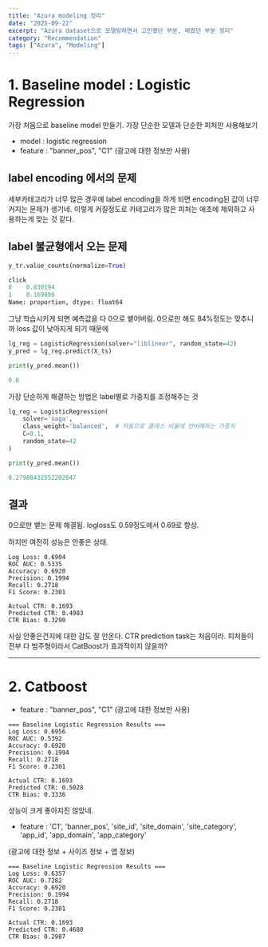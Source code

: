 ```yaml
---
title: "Azura modeling 정리"
date: "2025-09-22"
excerpt: "Azura dataset으로 모델링하면서 고민했던 부분, 배웠던 부분 정리"
category: "Recommendation"
tags: ["Azura", "Modeling"]
---
```


# 1. Baseline model : Logistic Regression

가장 처음으로 baseline model 만들기.
가장 단순한 모델과 단순한 피처만 사용해보기

- model : logistic regression
- feature : "banner_pos", "C1" (광고에 대한 정보만 사용)

## label encoding 에서의 문제

세부카테고리가 너무 많은 경우에 label encoding을 하게 되면 encoding된 값이 너무 커지는 문제가 생기네.
이렇게 커질정도로 카테고리가 많은 피처는 애초에 제외하고 사용하는게 맞는 것 같다.


## label 불균형에서 오는 문제

```python
y_tr.value_counts(normalize=True)

click
0    0.830194
1    0.169806
Name: proportion, dtype: float64
```

그냥 학습시키게 되면 예측값을 다 0으로 뱉어버림.
0으로만 해도 84%정도는 맞추니까 loss 값이 낮아지게 되기 때문에

```python
lg_reg = LogisticRegression(solver="liblinear", random_state=42)
y_pred = lg_reg.predict(X_ts)
```

```python
print(y_pred.mean())

0.0
```

가장 단순하게 해결하는 방법은 label별로 가중치를 조정해주는 것

```python
lg_reg = LogisticRegression(
    solver='saga',
    class_weight='balanced',  # 자동으로 클래스 비율에 반비례하는 가중치
    C=0.1,
    random_state=42
)
```

```python
print(y_pred.mean())

0.27988432552202047
```

## 결과

0으로만 뱉는 문제 해결됨.
logloss도 0.59정도에서 0.69로 향상.

하지만 여전히 성능은 안좋은 상태.

```
Log Loss: 0.6904
ROC AUC: 0.5335
Accuracy: 0.6920
Precision: 0.1994
Recall: 0.2718
F1 Score: 0.2301

Actual CTR: 0.1693
Predicted CTR: 0.4983
CTR Bias: 0.3290
```

사실 안좋은건지에 대한 감도 잘 안온다. CTR prediction task는 처음이라.
피처들이 전부 다 범주형이라서 CatBoost가 효과적이지 않을까?

---

# 2. Catboost

- feature : "banner_pos", "C1" (광고에 대한 정보만 사용)

```
=== Baseline Logistic Regression Results ===
Log Loss: 0.6956
ROC AUC: 0.5392
Accuracy: 0.6920
Precision: 0.1994
Recall: 0.2718
F1 Score: 0.2301

Actual CTR: 0.1693
Predicted CTR: 0.5028
CTR Bias: 0.3336
```

성능이 크게 좋아지진 않았네.

- feature : 'C1', 'banner_pos', 'site_id', 'site_domain', 'site_category', 'app_id', 'app_domain', 'app_category'

(광고에 대한 정보 + 사이즈 정보 + 앱 정보)

```
=== Baseline Logistic Regression Results ===
Log Loss: 0.6357
ROC AUC: 0.7282
Accuracy: 0.6920
Precision: 0.1994
Recall: 0.2718
F1 Score: 0.2301

Actual CTR: 0.1693
Predicted CTR: 0.4680
CTR Bias: 0.2987
```

